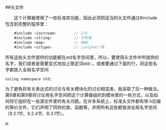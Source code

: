 ##头文件

&emsp;&emsp;这个计算器使用了一些标准库功能，因此必须把适当的头文件通过#include包含到完整的程序里：

```javascript
    #include <iostream>        // I/O
    #include <string>          // 字符串
    #include <map>             // 映射
    #include <cctype>          // isalpha()等
```

所有这些头文件提供的功能都在std名字空间里，所以，要使用头文件中所提供的名字，我们或者是需要显式地加上限定词std::，或者要通过下面的行，将这些名字都放入全局名字空间

    usiing namespace std;
    
为了避免将有关表达式的讨论与有关模块化的讨论相混淆，我采取了后一种做法。第8章和第9章将讨论用名字空间把这个计算器组织到模块里的一些方式，以及如何将它组织在一些源文件里的有关问题。在许多系统上，标准头文件都有带.h后缀的等价文件，它们声明了同样的类、函数等，并把所有这些都放进全局名字空间（9.2.1节、9.2.4节、B.3.1节）。

🔚